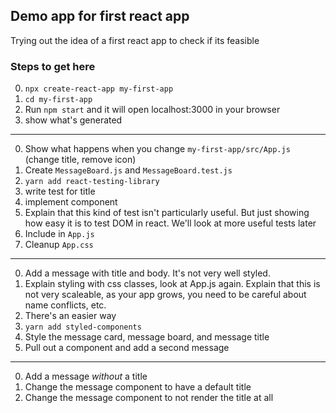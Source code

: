 ## Demo app for first react app

Trying out the idea of a first react app to check if its feasible

### Steps to get here

0. `npx create-react-app my-first-app`
1. `cd my-first-app`
2. Run `npm start` and it will open localhost:3000 in your browser
3. show what's generated

---

0. Show what happens when you change `my-first-app/src/App.js` (change title, remove icon)
1. Create `MessageBoard.js` and `MessageBoard.test.js`
2. `yarn add react-testing-library`
3. write test for title
4. implement component
5. Explain that this kind of test isn't particularly useful. But just showing how easy it is to test DOM in react. We'll look at more useful tests later
6. Include in `App.js`
7. Cleanup `App.css`

---

0. Add a message with title and body. It's not very well styled.
1. Explain styling with css classes, look at App.js again. Explain that this is not very scaleable, as your app grows, you need to be careful about name conflicts, etc.
2. There's an easier way
3. `yarn add styled-components`
4. Style the message card, message board, and message title
5. Pull out a component and add a second message

---

0. Add a message *without* a title
1. Change the message component to have a default title
2. Change the message component to not render the title at all

